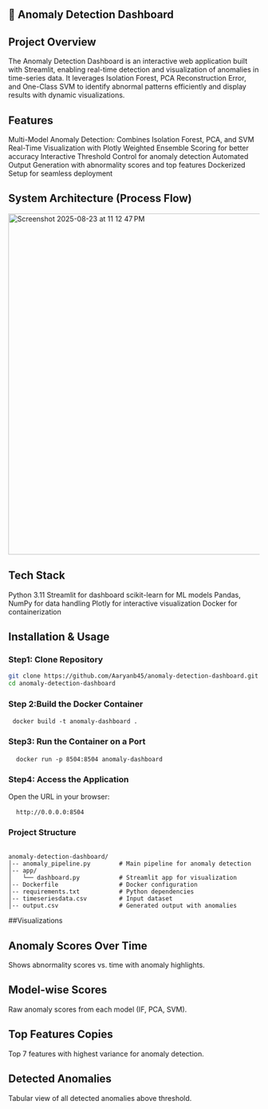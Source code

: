 ## 🚨 Anomaly Detection Dashboard

## Project Overview
The Anomaly Detection Dashboard is an interactive web application built with Streamlit, enabling real-time detection and visualization of anomalies in time-series data.
It leverages Isolation Forest, PCA Reconstruction Error, and One-Class SVM to identify abnormal patterns efficiently and display results with dynamic visualizations.

## Features
Multi-Model Anomaly Detection: Combines Isolation Forest, PCA, and SVM
Real-Time Visualization with Plotly
Weighted Ensemble Scoring for better accuracy
Interactive Threshold Control for anomaly detection
Automated Output Generation with abnormality scores and top features
Dockerized Setup for seamless deployment

## System Architecture (Process Flow)
<img width="1017" height="683" alt="Screenshot 2025-08-23 at 11 12 47 PM" src="https://github.com/user-attachments/assets/e295681d-9c23-4999-bd85-56f6759881f9" />

## Tech Stack
Python 3.11
Streamlit for dashboard
scikit-learn for ML models
Pandas, NumPy for data handling
Plotly for interactive visualization
Docker for containerization

## Installation & Usage

### Step1: Clone Repository
```bash
git clone https://github.com/Aaryanb45/anomaly-detection-dashboard.git
cd anomaly-detection-dashboard

```

### Step 2:Build the Docker Container
<pre> <code>docker build -t anomaly-dashboard .</code> </pre>

### Step3: Run the Container on a Port
<pre> <code> docker run -p 8504:8504 anomaly-dashboard </code> </pre>

### Step4: Access the Application
Open the URL in your browser:
<pre> <code> http://0.0.0.0:8504</code> </pre>

### Project Structure


<pre> <code>
anomaly-detection-dashboard/
│-- anomaly_pipeline.py        # Main pipeline for anomaly detection
│-- app/
│   └── dashboard.py           # Streamlit app for visualization
│-- Dockerfile                 # Docker configuration
│-- requirements.txt           # Python dependencies
│-- timeseriesdata.csv         # Input dataset
│-- output.csv                 # Generated output with anomalies
</code></pre>


##Visualizations

## Anomaly Scores Over Time
Shows abnormality scores vs. time with anomaly highlights.

## Model-wise Scores
Raw anomaly scores from each model (IF, PCA, SVM).
## Top Features Copies
Top 7 features with highest variance for anomaly detection.

## Detected Anomalies
Tabular view of all detected anomalies above threshold.
